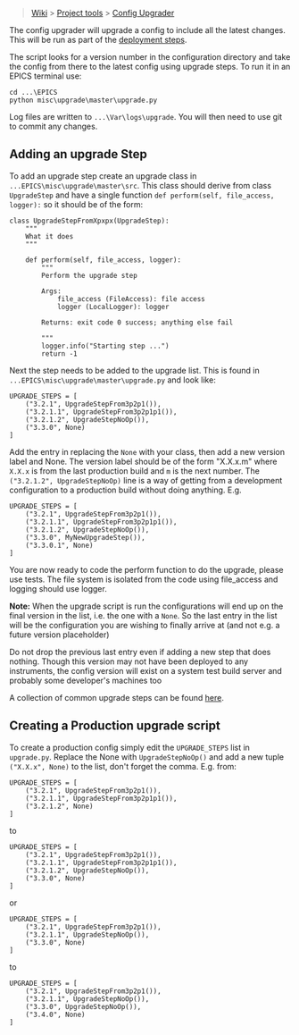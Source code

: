 > [Wiki](Home) > [Project tools](Project-tools) > [Config Upgrader](Config-Upgrader)

The config upgrader will upgrade a config to include all the latest changes. This will be run as part of the [deployment steps](Deployment-on-an-Instrument-Control-PC).

The script looks for a version number in the configuration directory and take the config from there to the latest config using upgrade steps. To run it in an EPICS terminal use:

    cd ...\EPICS
    python misc\upgrade\master\upgrade.py

Log files are written to `...\Var\logs\upgrade`. You will then need to use git to commit any changes. 

## Adding an upgrade Step

To add an upgrade step create an upgrade class in `...EPICS\misc\upgrade\master\src`. This class should derive from class `UpgradeStep` and have a single function `def perform(self, file_access, logger):` so it should be of the form:

```
class UpgradeStepFromXpxpx(UpgradeStep):
    """
    What it does
    """

    def perform(self, file_access, logger):
        """
        Perform the upgrade step

        Args:
            file_access (FileAccess): file access
            logger (LocalLogger): logger

        Returns: exit code 0 success; anything else fail

        """
        logger.info("Starting step ...")
        return -1
```

Next the step needs to be added to the upgrade list. This is found in `...EPICS\misc\upgrade\master\upgrade.py` and look like:

```
UPGRADE_STEPS = [
    ("3.2.1", UpgradeStepFrom3p2p1()),
    ("3.2.1.1", UpgradeStepFrom3p2p1p1()),
    ("3.2.1.2", UpgradeStepNoOp()),
    ("3.3.0", None)
]
```

Add the entry in replacing the `None` with your class, then add a new version label and None. The version label should be of the form "X.X.x.m" where `X.X.x` is from the last production build and `m` is the next number. The `("3.2.1.2", UpgradeStepNoOp)` line is a way of getting from a development configuration to a production build without doing anything. E.g.

```
UPGRADE_STEPS = [
    ("3.2.1", UpgradeStepFrom3p2p1()),
    ("3.2.1.1", UpgradeStepFrom3p2p1p1()),
    ("3.2.1.2", UpgradeStepNoOp()),
    ("3.3.0", MyNewUpgradeStep()),
    ("3.3.0.1", None)
]
```

You are now ready to code the perform function to do the upgrade, please use tests. The file system is isolated from the code using file_access and logging should use logger.

**Note:** When the upgrade script is run the configurations will end up on the final version in the list, i.e. the one with a `None`. So the last entry in the list will be the configuration you are wishing to finally arrive at (and not e.g. a future version placeholder)

Do not drop the previous last entry even if adding a new step that does nothing. Though this version may not have been deployed to any instruments, the config version will exist on a system test build server and probably some developer's machines too

A collection of common upgrade steps can be found [here](https://github.com/ISISComputingGroup/ibex_developers_manual/wiki/Common-config-upgrade-steps).

## Creating a Production upgrade script

To create a production config simply edit the `UPGRADE_STEPS` list in `upgrade.py`. Replace the None with `UpgradeStepNoOp()` and add a new tuple `("X.X.x", None)` to the list, don't forget the comma. E.g. from:

```
UPGRADE_STEPS = [
    ("3.2.1", UpgradeStepFrom3p2p1()),
    ("3.2.1.1", UpgradeStepFrom3p2p1p1()),
    ("3.2.1.2", None)
]
```

to 

```
UPGRADE_STEPS = [
    ("3.2.1", UpgradeStepFrom3p2p1()),
    ("3.2.1.1", UpgradeStepFrom3p2p1p1()),
    ("3.2.1.2", UpgradeStepNoOp()),
    ("3.3.0", None)
]
```

or

```
UPGRADE_STEPS = [
    ("3.2.1", UpgradeStepFrom3p2p1()),
    ("3.2.1.1", UpgradeStepNoOp()),
    ("3.3.0", None)
]
```

to

```
UPGRADE_STEPS = [
    ("3.2.1", UpgradeStepFrom3p2p1()),
    ("3.2.1.1", UpgradeStepNoOp()),
    ("3.3.0", UpgradeStepNoOp()),
    ("3.4.0", None)
]
```
